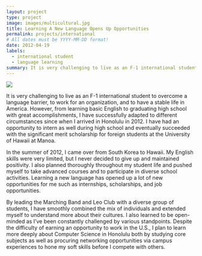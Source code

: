 ```yaml
---
layout: project
type: project
image: images/multicultural.jpg
title: Learning A New Language Opens Up Opportunities
permalink: projects/international
# All dates must be YYYY-MM-DD format!
date: 2012-04-19
labels:
  - international student
  - language learning
summary: It is very challenging to live as an F-1 international student to overcome a language barrier, to work for an organization, and to have a stable life in America.
---
```

<img class="ui image" src="{{ site.baseurl }}/images/marching.jpg">

It is very challenging to live as an F-1 international student to overcome a language barrier, to work for an organization, and to have a stable life in America. However, from learning basic English to graduating high school with great accomplishments, I have successfully adapted to different circumstances since when I arrived in Honolulu in 2012. I have had an opportunity to intern as well during high school and eventually succeeded with the significant merit scholarship for foreign students at the University of Hawaii at Manoa.

In the summer of 2012, I came over from South Korea to Hawaii. My English skills were very limited, but I never decided to give up and maintained positivity. I also planned thoroughly throughout my student life and pushed myself to take advanced courses and to participate in diverse school activities. Learning a new language has opened up a lot of new opportunities for me such as internships, scholarships, and job opportunities.

By leading the Marching Band and Leo Club with a diverse group of students, I have smoothly combined the mix of individuals and extended myself to understand more about their cultures. I also learned to be open-minded as I’ve been constantly challenged by various standpoints. Despite the difficulty of earning an opportunity to work in the U.S., I plan to learn more deeply about Computer Science in Honolulu both by studying core subjects as well as procuring networking opportunities via campus experiences to hone my soft skills before I compete with others.










